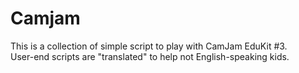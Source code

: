 # Camjam

This is a collection of simple script to play with CamJam EduKit #3.  
User-end scripts are "translated" to help not English-speaking kids.
